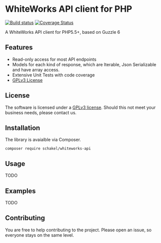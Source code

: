 # WhiteWorks API client for PHP

[![Build status][ci]][ci-link]
[![Coverage Status][cov]][cov-link]

A WhiteWorks API client for PHP5.5+, based on Guzzle 6

## Features

 - Read-only access for most API endpoints
 - Models for each kind of response, which are Iterable, Json Serializable and
   have array access.
 - Extensive Unit Tests with code coverage
 - [GPLv3 License][license]

## License

The software is licensed under a [GPLv3 license][license]. Should this not meet
your business needs, please contact us.

## Installation

The library is avaialble via Composer.

```
composer require schakel/whiteworks-api
```

## Usage

TODO

## Examples

TODO
<!-- Have a look at the [examples directory](examples/). -->

## Contributing

You are free to help contributing to the project. Please open an issue, so
everyone stays on the same level.

[license]: LICENSE
[ci]: https://travis-ci.org/SchakelMarketeers/WhiteWorks-API.svg?branch=master
[ci-link]: https://travis-ci.org/DJOAmersfoort/IdentityProviderBeta
[cov]: https://coveralls.io/repos/github/SchakelMarketeers/WhiteWorks-API/badge.svg?branch=master
[cov-link]: https://coveralls.io/github/SchakelMarketeers/WhiteWorks-API?branch=master


